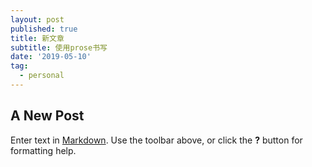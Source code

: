```yaml
---
layout: post
published: true
title: 新文章
subtitle: 使用prose书写
date: '2019-05-10'
tag:
  - personal
---
```

## A New Post

Enter text in [Markdown](http://daringfireball.net/projects/markdown/). Use the toolbar above, or click the **?** button for formatting help.
